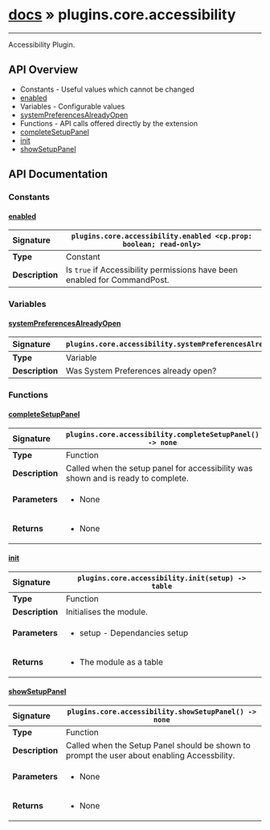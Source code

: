 # [docs](index.md) » plugins.core.accessibility
---

Accessibility Plugin.

## API Overview
* Constants - Useful values which cannot be changed
 * [enabled](#enabled)
* Variables - Configurable values
 * [systemPreferencesAlreadyOpen](#systempreferencesalreadyopen)
* Functions - API calls offered directly by the extension
 * [completeSetupPanel](#completesetuppanel)
 * [init](#init)
 * [showSetupPanel](#showsetuppanel)

## API Documentation

### Constants

#### [enabled](#enabled)
| <span style="float: left;">**Signature**</span> | <span style="float: left;">`plugins.core.accessibility.enabled <cp.prop: boolean; read-only>` </span>                                                          |
| -----------------------------------------------------|---------------------------------------------------------------------------------------------------------|
| **Type**                                             | Constant |
| **Description**                                      | Is `true` if Accessibility permissions have been enabled for CommandPost. |

### Variables

#### [systemPreferencesAlreadyOpen](#systempreferencesalreadyopen)
| <span style="float: left;">**Signature**</span> | <span style="float: left;">`plugins.core.accessibility.systemPreferencesAlreadyOpen` </span>                                                          |
| -----------------------------------------------------|---------------------------------------------------------------------------------------------------------|
| **Type**                                             | Variable |
| **Description**                                      | Was System Preferences already open? |

### Functions

#### [completeSetupPanel](#completesetuppanel)
| <span style="float: left;">**Signature**</span> | <span style="float: left;">`plugins.core.accessibility.completeSetupPanel() -> none` </span>                                                          |
| -----------------------------------------------------|---------------------------------------------------------------------------------------------------------|
| **Type**                                             | Function |
| **Description**                                      | Called when the setup panel for accessibility was shown and is ready to complete. |
| **Parameters**                                       | <ul><li>None</li></ul> |
| **Returns**                                          | <ul><li>None</li></ul> |

#### [init](#init)
| <span style="float: left;">**Signature**</span> | <span style="float: left;">`plugins.core.accessibility.init(setup) -> table` </span>                                                          |
| -----------------------------------------------------|---------------------------------------------------------------------------------------------------------|
| **Type**                                             | Function |
| **Description**                                      | Initialises the module. |
| **Parameters**                                       | <ul><li>setup - Dependancies setup</li></ul> |
| **Returns**                                          | <ul><li>The module as a table</li></ul> |

#### [showSetupPanel](#showsetuppanel)
| <span style="float: left;">**Signature**</span> | <span style="float: left;">`plugins.core.accessibility.showSetupPanel() -> none` </span>                                                          |
| -----------------------------------------------------|---------------------------------------------------------------------------------------------------------|
| **Type**                                             | Function |
| **Description**                                      | Called when the Setup Panel should be shown to prompt the user about enabling Accessbility. |
| **Parameters**                                       | <ul><li>None</li></ul> |
| **Returns**                                          | <ul><li>None</li></ul> |

